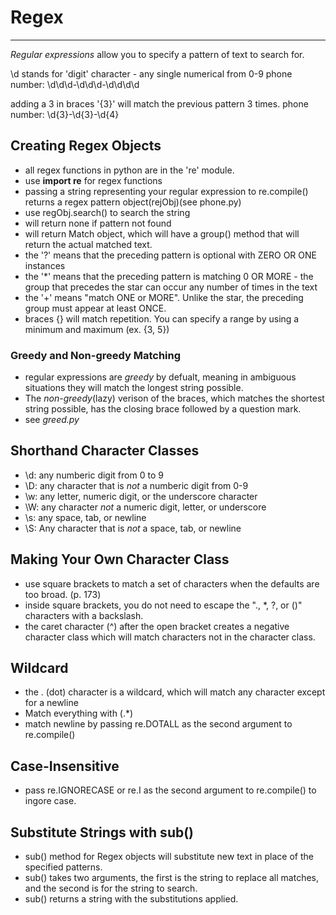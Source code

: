# Regex
---
*Regular expressions* allow you to specify a pattern of text to search for.

\d stands for 'digit' character - any single numerical from 0-9
phone number: \d\d\d-\d\d\d-\d\d\d\d

adding a 3 in braces '{3}' will match the previous pattern 3 times. 
phone number: \d{3}-\d{3}-\d{4}

## Creating Regex Objects
- all regex functions in python are in the 're' module.
- use **import re** for regex functions
- passing a string representing your regular expression to re.compile() returns a regex pattern object(rejObj)(see phone.py)
- use regObj.search() to search the string
- will return none if pattern not found
- will return Match object, which will have a group() method that will return the actual matched text.
- the '?' means that the preceding pattern is optional with ZERO OR ONE instances
- the '*' means that the preceding pattern is matching 0 OR MORE - the group that precedes the star can occur any number of times in the text
- the '+' means "match ONE or MORE". Unlike the star, the preceding group must appear at least ONCE.
- braces {} will match repetition. You can specify a range by using a minimum and maximum (ex. {3, 5})

### Greedy and Non-greedy Matching
- regular expressions are *greedy* by defualt, meaning in ambiguous situations they will match the longest string possible.
- The *non-greedy*(lazy) verison of the braces, which matches the shortest string possible, has the closing brace followed by a question mark. 
- see *greed.py*

## Shorthand Character Classes

- \d: any numberic digit from 0 to 9
- \D: any character that is *not* a numberic digit from 0-9
- \w: any letter, numeric digit, or the underscore character
- \W: any character *not* a numeric digit, letter, or underscore
- \s: any space, tab, or newline
- \S: Any character that is *not* a space, tab, or newline

## Making Your Own Character Class
- use square brackets to match a set of characters when the defaults are too broad. (p. 173)
- inside square brackets, you do not need to escape the "., *, ?, or ()" characters with a backslash.
- the caret character (^) after the open bracket creates a negative character class which will match characters not in the character class.

## Wildcard
- the . (dot) character is a wildcard, which will match any character except for a newline
- Match everything with (.*)
- match newline by passing re.DOTALL as the second argument to re.compile()


## Case-Insensitive
- pass re.IGNORECASE or re.I as the second argument to re.compile() to ingore case.

## Substitute Strings with sub()
- sub() method for Regex objects will substitute new text in place of the specified patterns.
- sub() takes two arguments, the first is the string to replace all matches, and the second is for the string to search.
- sub() returns a string with the substitutions applied.


